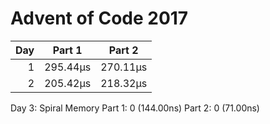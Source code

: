 # Advent of Code 2017

| Day | Part 1 | Part 2 |
|----:| ------ | ------ |
| 1 | 295.44µs | 270.11µs |
| 2 | 205.42µs | 218.32µs |
Day 3: Spiral Memory
Part 1: 0 (144.00ns)
Part 2: 0 (71.00ns)

